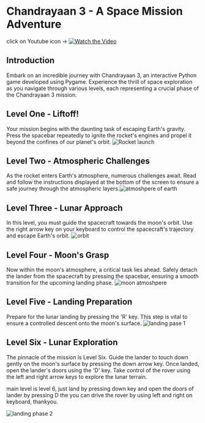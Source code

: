 # Chandrayaan 3 - A Space Mission Adventure

click on Youtube icon ->
[![Watch the Video](https://raw.githubusercontent.com/SwarajTW/chandrayaan3/main/screenshot_chandrayaan/pngwing.com.png)](https://www.youtube.com/watch?v=qwVL1V-VS8I&ab_channel=HARIOMTIWARI)


## Introduction

Embark on an incredible journey with Chandrayaan 3, an interactive Python game developed using Pygame. Experience the thrill of space exploration as you navigate through various levels, each representing a crucial phase of the Chandrayaan 3 mission.


## Level One - Liftoff!
Your mission begins with the daunting task of escaping Earth's gravity. Press the spacebar repeatedly to ignite the rocket's engines and propel it beyond the confines of our planet's orbit.
![Rocket launch](https://raw.githubusercontent.com/SwarajTW/chandrayaan3/main/screenshot_chandrayaan/shot_1.png)

## Level Two - Atmospheric Challenges
As the rocket enters Earth's atmosphere, numerous challenges await. Read and follow the instructions displayed at the bottom of the screen to ensure a safe journey through the atmospheric layers.![atmoshpere of earth](https://raw.githubusercontent.com/SwarajTW/chandrayaan3/main/screenshot_chandrayaan/shot_2.png)

## Level Three - Lunar Approach
In this level, you must guide the spacecraft towards the moon's orbit. Use the right arrow key on your keyboard to control the spacecraft's trajectory and escape Earth's orbit.
![orbit](https://raw.githubusercontent.com/SwarajTW/chandrayaan3/main/screenshot_chandrayaan/shot_3.png)

## Level Four - Moon's Grasp
Now within the moon's atmosphere, a critical task lies ahead. Safely detach the lander from the spacecraft by pressing the spacebar, ensuring a smooth transition for the upcoming landing phase.
![moon atmoshpere](https://raw.githubusercontent.com/SwarajTW/chandrayaan3/main/screenshot_chandrayaan/shot_4.png)

## Level Five - Landing Preparation
Prepare for the lunar landing by pressing the 'R' key. This step is vital to ensure a controlled descent onto the moon's surface.
![landing pase 1](https://raw.githubusercontent.com/SwarajTW/chandrayaan3/main/screenshot_chandrayaan/shot_5.png)

## Level Six - Lunar Exploration
The pinnacle of the mission is Level Six. Guide the lander to touch down gently on the moon's surface by pressing the down arrow key. Once landed, open the lander's doors using the 'D' key. Take control of the rover using the left and right arrow keys to explore the lunar terrain.

main level is level 6, just land by pressing down key and open the doors of lander by pressing D the you can drive the rover by using left and right on keyboard, thankyou.

![landing phase 2](https://raw.githubusercontent.com/SwarajTW/chandrayaan3/main/screenshot_chandrayaan/shot_6.png)
